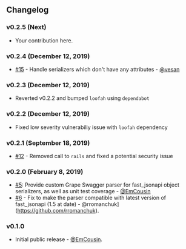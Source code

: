 ## Changelog

### v0.2.5 (Next)

* Your contribution here.

### v0.2.4 (December 12, 2019)

* [#15](https://github.com/EmCousin/grape_fast_jsonapi/pull/15) - Handle serializers which don't have any attributes - [@vesan](https://github.com/vesan)

### v0.2.3 (December 12, 2019)

* Reverted v0.2.2 and bumped `loofah` using `dependabot`

### v0.2.2 (December 12, 2019)

* Fixed low severity vulnerabiliy issue with `loofah` dependency

### v0.2.1 (September 18, 2019)

* [#12](https://github.com/EmCousin/grape_fast_jsonapi/pull/12) - Removed call to `rails` and fixed a potential security issue

### v0.2.0 (February 8, 2019)

* [#5](https://github.com/EmCousin/grape_fast_jsonapi/pull/5): Provide custom Grape Swagger parser for fast_jsonapi object serializers, as well as unit test coverage - [@EmCousin](https://github.com/EmCousin)
* [#6](https://github.com/EmCousin/grape_fast_jsonapi/pull/6) - Fix to make the parser compatible with latest version of fast_jsonapi (1.5 at date) - @rromanchuk](https://github.com/rromanchuk).

### v0.1.0

* Initial public release - [@EmCousin](https://github.com/EmCousin).
